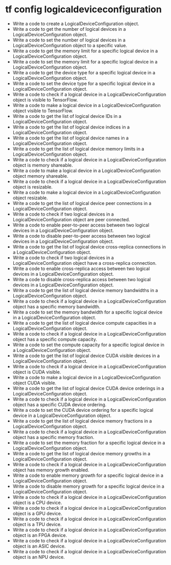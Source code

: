 # tf config logicaldeviceconfiguration

- Write a code to create a LogicalDeviceConfiguration object.
- Write a code to get the number of logical devices in a LogicalDeviceConfiguration object.
- Write a code to set the number of logical devices in a LogicalDeviceConfiguration object to a specific value.
- Write a code to get the memory limit for a specific logical device in a LogicalDeviceConfiguration object.
- Write a code to set the memory limit for a specific logical device in a LogicalDeviceConfiguration object.
- Write a code to get the device type for a specific logical device in a LogicalDeviceConfiguration object.
- Write a code to set the device type for a specific logical device in a LogicalDeviceConfiguration object.
- Write a code to check if a logical device in a LogicalDeviceConfiguration object is visible to TensorFlow.
- Write a code to make a logical device in a LogicalDeviceConfiguration object visible to TensorFlow.
- Write a code to get the list of logical device IDs in a LogicalDeviceConfiguration object.
- Write a code to get the list of logical device indices in a LogicalDeviceConfiguration object.
- Write a code to get the list of logical device names in a LogicalDeviceConfiguration object.
- Write a code to get the list of logical device memory limits in a LogicalDeviceConfiguration object.
- Write a code to check if a logical device in a LogicalDeviceConfiguration object is memory shareable.
- Write a code to make a logical device in a LogicalDeviceConfiguration object memory shareable.
- Write a code to check if a logical device in a LogicalDeviceConfiguration object is resizable.
- Write a code to make a logical device in a LogicalDeviceConfiguration object resizable.
- Write a code to get the list of logical device peer connections in a LogicalDeviceConfiguration object.
- Write a code to check if two logical devices in a LogicalDeviceConfiguration object are peer connected.
- Write a code to enable peer-to-peer access between two logical devices in a LogicalDeviceConfiguration object.
- Write a code to disable peer-to-peer access between two logical devices in a LogicalDeviceConfiguration object.
- Write a code to get the list of logical device cross-replica connections in a LogicalDeviceConfiguration object.
- Write a code to check if two logical devices in a LogicalDeviceConfiguration object have a cross-replica connection.
- Write a code to enable cross-replica access between two logical devices in a LogicalDeviceConfiguration object.
- Write a code to disable cross-replica access between two logical devices in a LogicalDeviceConfiguration object.
- Write a code to get the list of logical device memory bandwidths in a LogicalDeviceConfiguration object.
- Write a code to check if a logical device in a LogicalDeviceConfiguration object has a specific memory bandwidth.
- Write a code to set the memory bandwidth for a specific logical device in a LogicalDeviceConfiguration object.
- Write a code to get the list of logical device compute capacities in a LogicalDeviceConfiguration object.
- Write a code to check if a logical device in a LogicalDeviceConfiguration object has a specific compute capacity.
- Write a code to set the compute capacity for a specific logical device in a LogicalDeviceConfiguration object.
- Write a code to get the list of logical device CUDA visible devices in a LogicalDeviceConfiguration object.
- Write a code to check if a logical device in a LogicalDeviceConfiguration object is CUDA visible.
- Write a code to make a logical device in a LogicalDeviceConfiguration object CUDA visible.
- Write a code to get the list of logical device CUDA device orderings in a LogicalDeviceConfiguration object.
- Write a code to check if a logical device in a LogicalDeviceConfiguration object has a specific CUDA device ordering.
- Write a code to set the CUDA device ordering for a specific logical device in a LogicalDeviceConfiguration object.
- Write a code to get the list of logical device memory fractions in a LogicalDeviceConfiguration object.
- Write a code to check if a logical device in a LogicalDeviceConfiguration object has a specific memory fraction.
- Write a code to set the memory fraction for a specific logical device in a LogicalDeviceConfiguration object.
- Write a code to get the list of logical device memory growths in a LogicalDeviceConfiguration object.
- Write a code to check if a logical device in a LogicalDeviceConfiguration object has memory growth enabled.
- Write a code to enable memory growth for a specific logical device in a LogicalDeviceConfiguration object.
- Write a code to disable memory growth for a specific logical device in a LogicalDeviceConfiguration object.
- Write a code to check if a logical device in a LogicalDeviceConfiguration object is a CPU device.
- Write a code to check if a logical device in a LogicalDeviceConfiguration object is a GPU device.
- Write a code to check if a logical device in a LogicalDeviceConfiguration object is a TPU device.
- Write a code to check if a logical device in a LogicalDeviceConfiguration object is an FPGA device.
- Write a code to check if a logical device in a LogicalDeviceConfiguration object is an ASIC device.
- Write a code to check if a logical device in a LogicalDeviceConfiguration object is an NPU device.